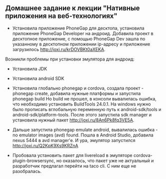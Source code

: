 ## Домашнее задание к лекции "Нативные приложения на веб-технологиях"

- Установила приложение PhoneGap для десктопа, установила приложение PhoneGap Developer на андроид. Добавила проект 
в десктопное приложение, с помощью PhoneGap Dev зашла по указанному в десктопном приложении ip-адресу и приложение загрузилось http://joxi.ru/krDOVBKt0aXEKA.

Возникли проблемы при установки эмулятора для андроид:
- Установила JDK 
- Установила android SDK
- Установила глобально phonegap и cordova, создала проект - phonegap create, добавила нужные платформы и запустила phonegap build
Но build не прошел, в консоли вывалилась ошибка, что необходимо установить BuildTools 24.0.1. На windows нужно было прописать вглобальную
переменную путь к android-sdk/tools и android-sdk/platform-tools. После этого запустила sdk manager и установила нужный пакет http://joxi.ru/8An6Pk8fq3VE5A.
- Дальше запустила phonegap emulate android, вывалилась ошибка - no emulator images (avd) found. Пошла в Android Studio,
 добавила nexus 5444 в avd manager'e. И ура,  эмулятор запустился http://joxi.ru/Q2KpK9Xs9KRZnA 
 
- Пробовала установить пакет для livereload в эмуляторе cordova-plugin-browsersync, но оказалось, что пакет уже не актуальный и разработчик
предлагал перейти на taco cli. С ним еще не разобралась. 
 
 



 


  